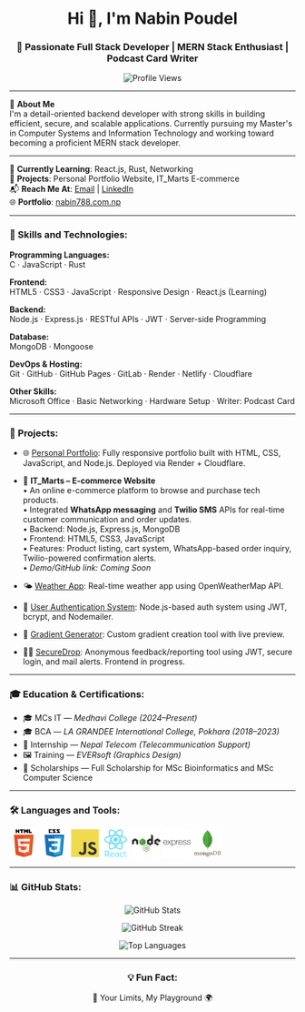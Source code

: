 <h1 align="center">Hi 👋, I'm Nabin Poudel</h1>
<h3 align="center">🚀 Passionate Full Stack Developer | MERN Stack Enthusiast | Podcast Card Writer</h3>

<p align="center">
  <img src="https://komarev.com/ghpvc/?username=nabin788&label=Profile%20views&color=0e75b6&style=flat" alt="Profile Views" />
</p>

---

🔧 **About Me**  
I'm a detail-oriented backend developer with strong skills in building efficient, secure, and scalable applications. Currently pursuing my Master's in Computer Systems and Information Technology and working toward becoming a proficient MERN stack developer.

---

🌱 **Currently Learning**: React.js, Rust, Networking  
💼 **Projects**: Personal Portfolio Website, IT_Marts E-commerce  
📬 **Reach Me At**: [Email](mailto:nabinpoudel788@gmail.com) | [LinkedIn](https://www.linkedin.com/in/nabin788/)  
🌐 **Portfolio**: [nabin788.com.np](https://nabin788.com.np)

---

<h3 align="left">🚀 Skills and Technologies:</h3>

**Programming Languages:**  
C · JavaScript · Rust

**Frontend:**  
HTML5 · CSS3 · JavaScript · Responsive Design · React.js (Learning)

**Backend:**  
Node.js · Express.js · RESTful APIs · JWT · Server-side Programming

**Database:**  
MongoDB · Mongoose

**DevOps & Hosting:**  
Git · GitHub · GitHub Pages · GitLab · Render · Netlify · Cloudflare

**Other Skills:**  
Microsoft Office · Basic Networking · Hardware Setup · Writer: Podcast Card

---

<h3 align="left">📌 Projects:</h3>

- 🌐 [Personal Portfolio](https://nabin788.com.np): Fully responsive portfolio built with HTML, CSS, JavaScript, and Node.js. Deployed via Render + Cloudflare.

- 🛒 **IT_Marts – E-commerce Website**  
  • An online e-commerce platform to browse and purchase tech products.  
  • Integrated **WhatsApp messaging** and **Twilio SMS** APIs for real-time customer communication and order updates.  
  • Backend: Node.js, Express.js, MongoDB  
  • Frontend: HTML5, CSS3, JavaScript  
  • Features: Product listing, cart system, WhatsApp-based order inquiry, Twilio-powered confirmation alerts.  
  • *Demo/GitHub link: Coming Soon*

- 🌤 [Weather App](https://nabin788.github.io/weather/): Real-time weather app using OpenWeatherMap API.

- 🔐 [User Authentication System](https://github.com/Nabin788/BackEnd-Training): Node.js-based auth system using JWT, bcrypt, and Nodemailer.

- 🎨 [Gradient Generator](https://nabin788.github.io/gradientGenerator/): Custom gradient creation tool with live preview.

- 🕵️‍♂️ [SecureDrop](https://github.com/Nabin788/secureDrop): Anonymous feedback/reporting tool using JWT, secure login, and mail alerts. Frontend in progress.

---

<h3 align="left">🎓 Education & Certifications:</h3>

- 🎓 MCs IT — *Medhavi College (2024–Present)*  
- 🎓 BCA — *LA GRANDEE International College, Pokhara (2018–2023)*  
- 📜 Internship — *Nepal Telecom (Telecommunication Support)*  
- 🖼 Training — *EVERsoft (Graphics Design)*  
- 🏅 Scholarships — Full Scholarship for MSc Bioinformatics and MSc Computer Science

---

<h3 align="left">🛠 Languages and Tools:</h3>
<p align="left">
  <img src="https://raw.githubusercontent.com/devicons/devicon/master/icons/html5/html5-original-wordmark.svg" alt="HTML5" width="50" height="50"/>
  <img src="https://raw.githubusercontent.com/devicons/devicon/master/icons/css3/css3-original-wordmark.svg" alt="CSS3" width="50" height="50"/>
  <img src="https://raw.githubusercontent.com/devicons/devicon/master/icons/javascript/javascript-original.svg" alt="JavaScript" width="50" height="50"/>
  <img src="https://raw.githubusercontent.com/devicons/devicon/master/icons/react/react-original-wordmark.svg" alt="React" width="50" height="50"/>
  <img src="https://raw.githubusercontent.com/devicons/devicon/master/icons/nodejs/nodejs-original-wordmark.svg" alt="Node.js" width="50" height="50"/>
  <img src="https://raw.githubusercontent.com/devicons/devicon/master/icons/express/express-original-wordmark.svg" alt="Express.js" width="50" height="50"/>
  <img src="https://raw.githubusercontent.com/devicons/devicon/master/icons/mongodb/mongodb-original-wordmark.svg" alt="MongoDB" width="50" height="50"/>

</p>

---

<h3 align="left">📊 GitHub Stats:</h3>
<p align="center">
  <img src="https://github-readme-stats.vercel.app/api?username=nabin788&show_icons=true&theme=radical" alt="GitHub Stats"/>
</p>
<p align="center">
  <img src="https://github-readme-streak-stats.herokuapp.com/?user=nabin788&theme=radical" alt="GitHub Streak"/>
</p>
<p align="center">
  <img src="https://github-readme-stats.vercel.app/api/top-langs/?username=nabin788&layout=compact&theme=radical" alt="Top Languages"/>
</p>

---

<h3 align="center">💡 Fun Fact:</h3>
<p align="center">🚀 Your Limits, My Playground 🌍</p>

